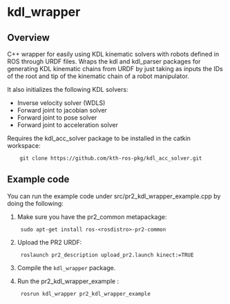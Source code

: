 kdl_wrapper
===========
Overview
---------------------------------------------
C++ wrapper for easily using KDL kinematic solvers with robots defined in ROS through URDF files. Wraps the kdl and kdl_parser packages for generating KDL kinematic chains from URDF by just taking as inputs the IDs of the root and tip of the kinematic chain of a robot manipulator.

It also initializes the following KDL solvers:
 - Inverse velocity solver (WDLS)
 - Forward joint to jacobian solver
 - Forward joint to pose solver
 - Forward joint to acceleration solver

Requires the kdl_acc_solver package to be installed in the catkin workspace:
  
		git clone https://github.com/kth-ros-pkg/kdl_acc_solver.git


Example code
---------------------------------------------

You can run the example code under src/pr2_kdl_wrapper_example.cpp by doing the following:

1. Make sure you have the pr2_common metapackage:
     
		sudo apt-get install ros-<rosdistro>-pr2-common

2. Upload the PR2 URDF: 

		roslaunch pr2_description upload_pr2.launch kinect:=TRUE

3. Compile the `kdl_wrapper` package.

4. Run the pr2_kdl_wrapper_example :

		rosrun kdl_wrapper pr2_kdl_wrapper_example
